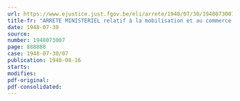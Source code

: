 ```yaml
---
url: https://www.ejustice.just.fgov.be/eli/arrete/1948/07/30/1948073007/justel
title-fr: "ARRETE MINISTERIEL relatif à la mobilisation et au commerce des semences de céréales"
date: 1948-07-30
source:
number: 1948073007
page: 888888
case: 1948-07-30/07
publication: 1948-08-16
starts:
modifies:
pdf-original:
pdf-consolidated:
---
```


